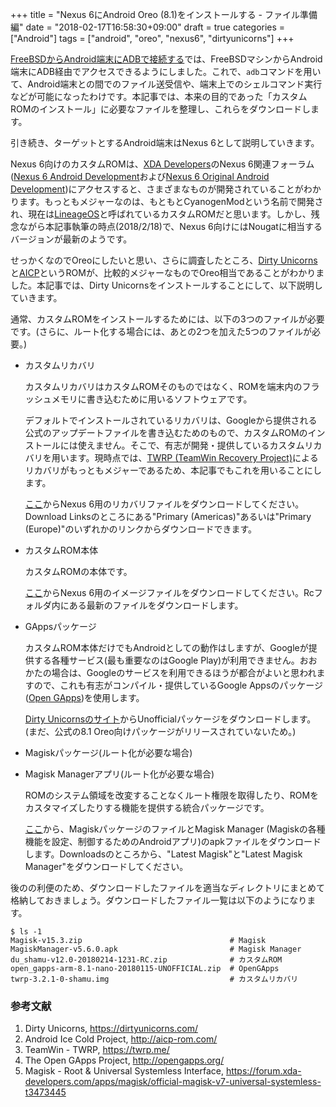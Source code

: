 +++
title = "Nexus 6にAndroid Oreo (8.1)をインストールする - ファイル準備編"
date = "2018-02-17T16:58:30+09:00"
draft = true
categories = ["Android"]
tags = ["android", "oreo", "nexus6", "dirtyunicorns"]
+++

[FreeBSDからAndroid端末にADBで接続する](/post/freebsd-android-adb/)では、FreeBSDマシンからAndroid端末にADB経由でアクセスできるようにしました。これで、`adb`コマンドを用いて、Android端末との間でのファイル送受信や、端末上でのシェルコマンド実行などが可能になったわけです。本記事では、本来の目的であった「カスタムROMのインストール」に必要なファイルを整理し、これらをダウンロードします。

引き続き、ターゲットとするAndroid端末はNexus 6として説明していきます。

Nexus 6向けのカスタムROMは、[XDA Developers](https://www.xda-developers.com/)のNexus 6関連フォーラム([Nexus 6 Android Development](https://forum.xda-developers.com/nexus-6/development)および[Nexus 6 Original Android Development](https://forum.xda-developers.com/nexus-6/orig-development))にアクセスすると、さまざまなものが開発されていることがわかります。もっともメジャーなのは、もともとCyanogenModという名前で開発され、現在は[LineageOS](https://www.lineageos.org/)と呼ばれているカスタムROMだと思います。しかし、残念ながら本記事執筆の時点(2018/2/18)で、Nexus 6向けにはNougatに相当するバージョンが最新のようです。

せっかくなのでOreoにしたいと思い、さらに調査したところ、[Dirty Unicorns](https://dirtyunicorns.com/)と[AICP](http://aicp-rom.com/)というROMが、比較的メジャーなものでOreo相当であることがわかりました。本記事では、Dirty Unicornsをインストールすることにして、以下説明していきます。

通常、カスタムROMをインストールするためには、以下の3つのファイルが必要です。(さらに、ルート化する場合には、あとの2つを加えた5つのファイルが必要。)

- カスタムリカバリ

    カスタムリカバリはカスタムROMそのものではなく、ROMを端末内のフラッシュメモリに書き込むために用いるソフトウェアです。
    
    デフォルトでインストールされているリカバリは、Googleから提供される公式のアップデートファイルを書き込むためのもので、カスタムROMのインストールには使えません。そこで、有志が開発・提供しているカスタムリカバリを用います。現時点では、[TWRP (TeamWin Recovery Project)](https://twrp.me/)によるリカバリがもっともメジャーであるため、本記事でもこれを用いることにします。
    
    [ここ](https://twrp.me/motorola/motorolanexus6.html)からNexus 6用のリカバリファイルをダウンロードしてください。Download Linksのところにある"Primary (Americas)"あるいは"Primary (Europe)"のいずれかのリンクからダウンロードできます。
- カスタムROM本体

    カスタムROMの本体です。
    
    [ここ](https://download.dirtyunicorns.com/?dir=shamu)からNexus 6用のイメージファイルをダウンロードしてください。Rcフォルダ内にある最新のファイルをダウンロードします。
- GAppsパッケージ

    カスタムROM本体だけでもAndroidとしての動作はしますが、Googleが提供する各種サービス(最も重要なのはGoogle Play)が利用できません。おおかたの場合は、Googleのサービスを利用できるほうが都合がよいと思われますので、これも有志がコンパイル・提供しているGoogle Appsのパッケージ([Open GApps](http://opengapps.org/))を使用します。
    
    [Dirty Unicornsのサイト](https://download.dirtyunicorns.com/?dir=gapps/%20OpenGapps)からUnofficialパッケージをダウンロードします。(まだ、公式の8.1 Oreo向けパッケージがリリースされていないため。)
- Magiskパッケージ(ルート化が必要な場合)
- Magisk Managerアプリ(ルート化が必要な場合)

    ROMのシステム領域を改変することなくルート権限を取得したり、ROMをカスタマイズしたりする機能を提供する統合パッケージです。
    
    [ここ](https://forum.xda-developers.com/apps/magisk/official-magisk-v7-universal-systemless-t3473445)から、MagiskパッケージのファイルとMagisk Manager (Magiskの各種機能を設定、制御するためのAndroidアプリ)のapkファイルをダウンロードします。Downloadsのところから、"Latest Magisk"と"Latest Magisk Manager"をダウンロードしてください。

後のの利便のため、ダウンロードしたファイルを適当なディレクトリにまとめて格納しておきましょう。ダウンロードしたファイル一覧は以下のようになります。
```shell-session
$ ls -1
Magisk-v15.3.zip                                 # Magisk
MagiskManager-v5.6.0.apk                         # Magisk Manager
du_shamu-v12.0-20180214-1231-RC.zip              # カスタムROM
open_gapps-arm-8.1-nano-20180115-UNOFFICIAL.zip  # OpenGApps
twrp-3.2.1-0-shamu.img                           # カスタムリカバリ
```

### 参考文献
1. Dirty Unicorns, https://dirtyunicorns.com/
1. Android Ice Cold Project, http://aicp-rom.com/
1. TeamWin - TWRP, https://twrp.me/
1. The Open GApps Project, http://opengapps.org/
1. Magisk - Root & Universal Systemless Interface, https://forum.xda-developers.com/apps/magisk/official-magisk-v7-universal-systemless-t3473445
